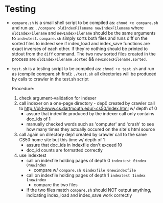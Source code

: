 # Testing

* `compare.sh` is a small shell script to be compiled as:
    `chmod +x compare.sh`
    and run as:
    `./compare oldIndexFilename newIndexFilename`
    where `oldIndexFilename` and `newIndexFilename` should be the same arguments
    to `indextest`. `compare.sh` simply sorts both files and runs diff on the sorted
    files to indeed see if index_load and index_save functions are exact inverses
    of each other. If they're nothing should be printed to stdout from the `diff`
    command. The two new sorted files created in the process are `oldIndexFilename.sorted`
    && `newIndexFilename.sorted`.

* `test.sh` is a testing script to be compiled as:
    `chmod +x test.sh`
    and run as (compile compare.sh first):
    `./test.sh`
    all directories will be produced by calls to crawler in the test.sh script

    Procedure:
    1. check argument-validation for indexer
    2. call indexer on a one-page directory - dep0 created by crawler call to
       http://old-www.cs.dartmouth.edu/~cs50/index.html w/ depth of 0
       * assure that indexfile produced by the indexer call only contains doc_ids
         of 1
       * manually checked words such as 'computer' and 'crash' to see how many times
         they actually occured on the site's html source
    3. call again on directory dep1 created by crawler call to the same CS50 home
       site but this time w/ depth of 1
       * assure that doc_ids in indexfile don't exceed 10
       * doc_id counts are formatted correctly
    4. use indextest
       * call on indexfile holding pages of depth 0 `indextest 0index 0newindex`
          * compare w/ `compare.sh 0indexfile 0newindexfile`
       * call on indexfile holding pages of depth 1 `indextest 1index 1newindex`
          * compare the two files
       * If the two files match `compare.sh` should NOT output anything, indicating
         index_load and index_save work correctly
